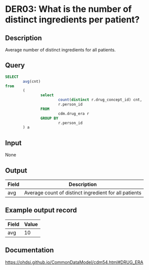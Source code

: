 <!---
Group:drug era
Name:DER03 What is the number of distinct ingredients per patient?
Author: Alberto Labarga
CDM Version: 5.4
-->

# DER03: What is the number of distinct ingredients per patient?

## Description
Average number of distinct ingredients for all patients.

## Query
```sql
SELECT
        avg(cnt)
from
        (
                select
                        count(distinct r.drug_concept_id) cnt,
                        r.person_id
                FROM
                        cdm.drug_era r
                GROUP BY
                        r.person_id
        ) a
```

## Input

None

## Output

|  Field |  Description |
| --- | --- |
| avg |  Average count of distinct ingredient for all patients |

## Example output record

|  Field |  Value |
| --- | --- |
| avg |  10 |

## Documentation
https://ohdsi.github.io/CommonDataModel/cdm54.html#DRUG_ERA
